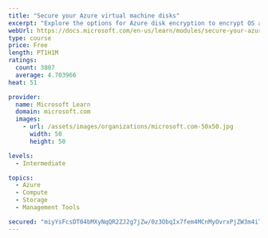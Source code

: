 ```yaml
---
title: "Secure your Azure virtual machine disks"
excerpt: "Explore the options for Azure disk encryption to encrypt OS and data disks on existing and new virtual machines."
webUrl: https://docs.microsoft.com/en-us/learn/modules/secure-your-azure-virtual-machine-disks/
type: course
price: Free
length: PT1H1M
ratings:
  count: 3807
  average: 4.703966
heat: 51

provider:
  name: Microsoft Learn
  domain: microsoft.com
  images:
    - url: /assets/images/organizations/microsoft.com-50x50.jpg
      width: 50
      height: 50

levels:
  - Intermediate

topics:
  - Azure
  - Compute
  - Storage
  - Management Tools

secured: "miyYsFcsDT04bMXyNqQR2ZJ2g7jZw/0z3ObqIx7fem4MCnMyOvrxPjZW3m4iTwJmK5THUN71tTMHZYB4ABXdDtvnWBQqkilulIi/xZSfH2ZeW3IuRGx1hd0DdyCmn+5bonntru3Fs7W+BlsxOwUYgquzlu4BCD+tMw5q5iezexACSzE1fTaujvEpSjX08pKZ7Wsy2zuh+CddjT/ReMgHXarpAp5BILvsQWiTFcFjiBGct1mMPh0cZqiH0bhzwlXdUVtQkUKnEnyiE7WlyJuoU0Wu+GMXDt2KKIxIShQZsPNRepnXboKfd3PG3Q/BK6QE23B4Am/YWiywuxFas6bnYWchkKSAt+2+NNFfFo6GRDWc8cZgmk+haG4CastRr2Ew8PDHgnkCi/zclwxyLXJ5nJgfA5XKZHTDKgDsNee/Kcw=;L8IztMAU1X0jZ0cgCE+PAg=="
---
```


